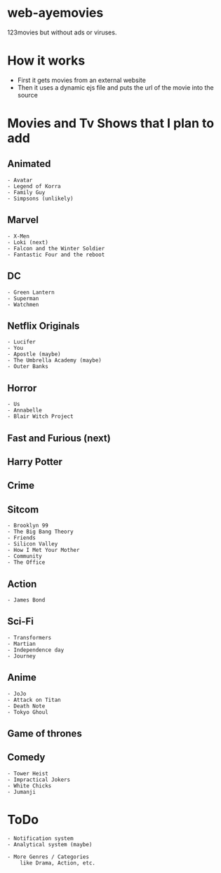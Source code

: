 # web-ayemovies
123movies but without ads or viruses.

# How it works
- First it gets movies from an external website
- Then it uses a dynamic ejs file and puts the url of the movie into the source

# Movies and Tv Shows that I plan to add
## Animated
    - Avatar
    - Legend of Korra
    - Family Guy
    - Simpsons (unlikely)
    
## Marvel
    - X-Men
    - Loki (next)
    - Falcon and the Winter Soldier
    - Fantastic Four and the reboot

## DC
    - Green Lantern
    - Superman
    - Watchmen

## Netflix Originals
    - Lucifer
    - You
    - Apostle (maybe)
    - The Umbrella Academy (maybe)
    - Outer Banks

## Horror
    - Us
    - Annabelle
    - Blair Witch Project


## Fast and Furious (next)

## Harry Potter

## Crime

## Sitcom
    - Brooklyn 99
    - The Big Bang Theory
    - Friends
    - Silicon Valley
    - How I Met Your Mother
    - Community
    - The Office

## Action
    - James Bond

## Sci-Fi
    - Transformers
    - Martian
    - Independence day
    - Journey

## Anime
    - JoJo
    - Attack on Titan
    - Death Note
    - Tokyo Ghoul

## Game of thrones

## Comedy
    - Tower Heist
    - Impractical Jokers
    - White Chicks
    - Jumanji
    
# ToDo
    - Notification system
    - Analytical system (maybe)

    - More Genres / Categories 
        like Drama, Action, etc.